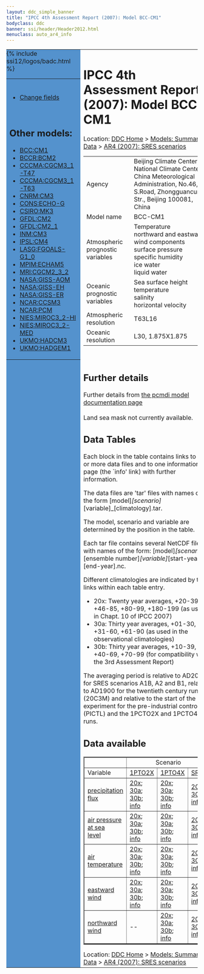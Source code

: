 ```yaml
---
layout: ddc_simple_banner
title: "IPCC 4th Assessment Report (2007): Model BCC-CM1"
bodyclass: ddc
banner: ssi/header/Header2012.html
menuclass: auto_ar4_info
---
```



<table width="100%" border="0" cellspacing="0" cellpadding="0" style="border-collapse: collapse;">
<tr style="margin:0;padding:0;border:0;">
<td style="margin:0;padding:0;border:0;height:1pt;width:150pt;background:#5492CD;" valign="top" >

<div id="lh-col2" class="auto_ar4_info">
<table class="menumain" bgcolor="#5492CD" cellspacing="0" width="100%" border="0">
<tr><td>

<br/>
<ul><li><a href="model-BCC-CM1-change.html">Change fields</a></li></ul><br/>

<h2> Other models:</h2>
<ul>
<li><a href="model-BCC-CM1.html">BCC:CM1</a></li>
<li><a href="model-BCCR-BCM2.html">BCCR:BCM2</a></li>
<li><a href="model-CCCMA-CGCM3_1-T47.html">CCCMA:CGCM3_1-T47</a></li>
<li><a href="model-CCCMA-CGCM3_1-T63.html">CCCMA:CGCM3_1-T63</a></li>
<li><a href="model-CNRM-CM3.html">CNRM:CM3</a></li>
<li><a href="model-CONS-ECHO-G.html">CONS:ECHO-G</a></li>
<li><a href="model-CSIRO-MK3.html">CSIRO:MK3</a></li>
<li><a href="model-GFDL-CM2.html">GFDL:CM2</a></li>
<li><a href="model-GFDL-CM2_1.html">GFDL:CM2_1</a></li>
<li><a href="model-INM-CM3.html">INM:CM3</a></li>
<li><a href="model-IPSL-CM4.html">IPSL:CM4</a></li>
<li><a href="model-LASG-FGOALS-G1_0.html">LASG:FGOALS-G1_0</a></li>
<li><a href="model-MPIM-ECHAM5.html">MPIM:ECHAM5</a></li>
<li><a href="model-MRI-CGCM2_3_2.html">MRI:CGCM2_3_2</a></li>
<li><a href="model-NASA-GISS-AOM.html">NASA:GISS-AOM</a></li>
<li><a href="model-NASA-GISS-EH.html">NASA:GISS-EH</a></li>
<li><a href="model-NASA-GISS-ER.html">NASA:GISS-ER</a></li>
<li><a href="model-NCAR-CCSM3.html">NCAR:CCSM3</a></li>
<li><a href="model-NCAR-PCM.html">NCAR:PCM</a></li>
<li><a href="model-NIES-MIROC3_2-HI.html">NIES:MIROC3_2-HI</a></li>
<li><a href="model-NIES-MIROC3_2-MED.html">NIES:MIROC3_2-MED</a></li>
<li><a href="model-UKMO-HADCM3.html">UKMO:HADCM3</a></li>
<li><a href="model-UKMO-HADGEM1.html">UKMO:HADGEM1</a></li>
</ul>

</td></tr> 
{% include ssi12/logos/badc.html %}
</table>
</div>
</td>
<td><h1>IPCC 4th Assessment Report (2007): Model BCC-CM1</h1>

<!-- Breadcrumb1 -->
<div id="breadcrumb1" align="left">
Location: <a href="/index.html">DDC Home</a> > <a href="/sim/gcm_clim/">Models: Summary Data</a>
> <a href="/sim/gcm_clim/SRES_AR4/index.html">AR4 (2007): SRES scenarios</a>
</div>
<!-- End of Breadcrumb1 --><table class="meta-data-table">
<tr>
     <td class="meta-table-col1">Agency</td><td> Beijing Climate Center, National Climate Center, China Meteorological Administration, No.46, S.Road, Zhongguancun Str., Beijing 100081, China</td>
</tr>
<tr>
     <td class="meta-table-col1">Model name</td><td> BCC-CM1</td>
</tr>
<tr>
     <td class="meta-table-col1">Atmospheric prognostic variables</td><td> Temperature<br/>
 northward and eastward wind components<br/>
 surface pressure<br/>
 specific humidity<br/>
 ice water<br/>
 liquid water</td>
</tr>
<tr>
     <td class="meta-table-col1">Oceanic prognostic variables</td><td> Sea surface height<br/>
 temperature<br/>
 salinity<br/>
 horizontal velocity</td>
</tr>
<tr>
     <td class="meta-table-col1">Atmospheric resolution</td><td> T63L16</td>
</tr>
<tr>
     <td class="meta-table-col1">Oceanic resolution</td><td> L30, 1.875X1.875</td>
</tr>
</table>
<br/>
<h2>Further details</h2>
    Further details from <a href="http://www-pcmdi.llnl.gov/ipcc/model_documentation/ipcc_model_documentation.php">
          the pcmdi model documentation page</a>
<br/>
<br/>Land sea mask not currently available.<br/>
<h2> Data Tables</h2>

Each block in the table contains links to one or more data files and
to one information page (the `info' link) with further information.
<p/>

The data files are 'tar' files with names of the form
[model]_[scenario]_[variable]_[climatology].tar.
<p/>

The model, scenario and variable are determined by the position in
the table.
<p/>

Each tar file contains several NetCDF files with names of the form:
[model]_[scenario]_[ensemble number]_[variable]_[start-year]-[end-year].nc.
<p/>

Different climatologies are indicated by the links within each table entry.
<ul>
<li>20x: Twenty year averages, +20-39, +46-85, +80-99, +180-199 (as used in Chapt. 10 of IPCC 2007)</li>
<li>30a: Thirty year averages, +01-30, +31-60, +61-90 (as used in the observational climatologies)</li>
<li>30b: Thirty year averages, +10-39, +40-69, +70-99 (for compatibility with the 3rd Assessment Report)</li>
</ul>
The averaging period is relative to AD2000 for SRES scenarios A1B, A2 and B1,
relative to AD1900 for the twentieth century run (20C3M) and relative to the
start of the experiment for the pre-industrial control (PICTL) and the
1PCTO2X and 1PCTO4X runs.
<p/>

<h2>Data available</h2>

<table class="data-table"  border="2">
<tr><td></td>
<td colspan="3" align="center">Scenario</td>
</tr>
<tr><td>Variable</td>
      <td><a href="scenario-1PTO2X.html">1PTO2X</a></td>
      <td><a href="scenario-1PTO4X.html">1PTO4X</a></td>
      <td><a href="scenario-SRB1.html">SRB1</a></td>
</tr>
<tr><td class="data-table-col1"><a href="var-precipitation_flux.html">precipitation flux</a></td>
      <td class="data-table-item">
      <a href="http://apps.ipcc-data.org/cgi-bin/downl/ar4_nc/pr/BCCM1_1PTO2X_pr_oc20x.tar">20x</a>;
      <a href="http://apps.ipcc-data.org/cgi-bin/downl/ar4_nc/pr/BCCM1_1PTO2X_pr_oc30a.tar">30a</a>;
      <a href="http://apps.ipcc-data.org/cgi-bin/downl/ar4_nc/pr/BCCM1_1PTO2X_pr_oc30b.tar">30b</a>;
      <a href="/ar4/info/BCC-CM1_1PTO2X_pr.html">info</a></td>
      <td class="data-table-item">
      <a href="http://apps.ipcc-data.org/cgi-bin/downl/ar4_nc/pr/BCCM1_1PTO4X_pr_oc20x.tar">20x</a>;
      <a href="http://apps.ipcc-data.org/cgi-bin/downl/ar4_nc/pr/BCCM1_1PTO4X_pr_oc30a.tar">30a</a>;
      <a href="http://apps.ipcc-data.org/cgi-bin/downl/ar4_nc/pr/BCCM1_1PTO4X_pr_oc30b.tar">30b</a>;
      <a href="/ar4/info/BCC-CM1_1PTO4X_pr.html">info</a></td>
      <td class="data-table-item">
      <a href="http://apps.ipcc-data.org/cgi-bin/downl/ar4_nc/pr/BCCM1_SRB1_pr_c20x.tar">20x</a>;
      <a href="http://apps.ipcc-data.org/cgi-bin/downl/ar4_nc/pr/BCCM1_SRB1_pr_c30b.tar">30b</a>;
      <a href="/ar4/info/BCC-CM1_SRB1_pr.html">info</a></td>
</tr>
<tr><td class="data-table-col1"><a href="var-air_pressure_at_sea_level.html">air pressure at sea<br/> level</a></td>
      <td class="data-table-item">
      <a href="http://apps.ipcc-data.org/cgi-bin/downl/ar4_nc/psl/BCCM1_1PTO2X_psl_oc20x.tar">20x</a>;
      <a href="http://apps.ipcc-data.org/cgi-bin/downl/ar4_nc/psl/BCCM1_1PTO2X_psl_oc30a.tar">30a</a>;
      <a href="http://apps.ipcc-data.org/cgi-bin/downl/ar4_nc/psl/BCCM1_1PTO2X_psl_oc30b.tar">30b</a>;
      <a href="/ar4/info/BCC-CM1_1PTO2X_psl.html">info</a></td>
      <td class="data-table-item">
      <a href="http://apps.ipcc-data.org/cgi-bin/downl/ar4_nc/psl/BCCM1_1PTO4X_psl_oc20x.tar">20x</a>;
      <a href="http://apps.ipcc-data.org/cgi-bin/downl/ar4_nc/psl/BCCM1_1PTO4X_psl_oc30a.tar">30a</a>;
      <a href="http://apps.ipcc-data.org/cgi-bin/downl/ar4_nc/psl/BCCM1_1PTO4X_psl_oc30b.tar">30b</a>;
      <a href="/ar4/info/BCC-CM1_1PTO4X_psl.html">info</a></td>
      <td class="data-table-item">
      <a href="http://apps.ipcc-data.org/cgi-bin/downl/ar4_nc/psl/BCCM1_SRB1_psl_c20x.tar">20x</a>;
      <a href="http://apps.ipcc-data.org/cgi-bin/downl/ar4_nc/psl/BCCM1_SRB1_psl_c30b.tar">30b</a>;
      <a href="/ar4/info/BCC-CM1_SRB1_psl.html">info</a></td>
</tr>
<tr><td class="data-table-col1"><a href="var-air_temperature.html">air temperature</a></td>
      <td class="data-table-item">
      <a href="http://apps.ipcc-data.org/cgi-bin/downl/ar4_nc/tas/BCCM1_1PTO2X_tas_oc20x.tar">20x</a>;
      <a href="http://apps.ipcc-data.org/cgi-bin/downl/ar4_nc/tas/BCCM1_1PTO2X_tas_oc30a.tar">30a</a>;
      <a href="http://apps.ipcc-data.org/cgi-bin/downl/ar4_nc/tas/BCCM1_1PTO2X_tas_oc30b.tar">30b</a>;
      <a href="/ar4/info/BCC-CM1_1PTO2X_tas.html">info</a></td>
      <td class="data-table-item">
      <a href="http://apps.ipcc-data.org/cgi-bin/downl/ar4_nc/tas/BCCM1_1PTO4X_tas_oc20x.tar">20x</a>;
      <a href="http://apps.ipcc-data.org/cgi-bin/downl/ar4_nc/tas/BCCM1_1PTO4X_tas_oc30a.tar">30a</a>;
      <a href="http://apps.ipcc-data.org/cgi-bin/downl/ar4_nc/tas/BCCM1_1PTO4X_tas_oc30b.tar">30b</a>;
      <a href="/ar4/info/BCC-CM1_1PTO4X_tas.html">info</a></td>
      <td class="data-table-item">
      <a href="http://apps.ipcc-data.org/cgi-bin/downl/ar4_nc/tas/BCCM1_SRB1_tas_c20x.tar">20x</a>;
      <a href="http://apps.ipcc-data.org/cgi-bin/downl/ar4_nc/tas/BCCM1_SRB1_tas_c30b.tar">30b</a>;
      <a href="/ar4/info/BCC-CM1_SRB1_tas.html">info</a></td>
</tr>
<tr><td class="data-table-col1"><a href="var-eastward_wind.html">eastward wind</a></td>
      <td class="data-table-item">
      <a href="http://apps.ipcc-data.org/cgi-bin/downl/ar4_nc/uas/BCCM1_1PTO2X_uas_oc20x.tar">20x</a>;
      <a href="http://apps.ipcc-data.org/cgi-bin/downl/ar4_nc/uas/BCCM1_1PTO2X_uas_oc30a.tar">30a</a>;
      <a href="http://apps.ipcc-data.org/cgi-bin/downl/ar4_nc/uas/BCCM1_1PTO2X_uas_oc30b.tar">30b</a>;
      <a href="/ar4/info/BCC-CM1_1PTO2X_uas.html">info</a></td>
      <td class="data-table-item">
      <a href="http://apps.ipcc-data.org/cgi-bin/downl/ar4_nc/uas/BCCM1_1PTO4X_uas_oc20x.tar">20x</a>;
      <a href="http://apps.ipcc-data.org/cgi-bin/downl/ar4_nc/uas/BCCM1_1PTO4X_uas_oc30a.tar">30a</a>;
      <a href="http://apps.ipcc-data.org/cgi-bin/downl/ar4_nc/uas/BCCM1_1PTO4X_uas_oc30b.tar">30b</a>;
      <a href="/ar4/info/BCC-CM1_1PTO4X_uas.html">info</a></td>
      <td class="data-table-item">
      <a href="http://apps.ipcc-data.org/cgi-bin/downl/ar4_nc/uas/BCCM1_SRB1_uas_c20x.tar">20x</a>;
      <a href="http://apps.ipcc-data.org/cgi-bin/downl/ar4_nc/uas/BCCM1_SRB1_uas_c30b.tar">30b</a>;
      <a href="/ar4/info/BCC-CM1_SRB1_uas.html">info</a></td>
</tr>
<tr><td class="data-table-col1"><a href="var-northward_wind.html">northward wind</a></td>
      <td class="data-table-empty">--</td>
      <td class="data-table-item">
      <a href="http://apps.ipcc-data.org/cgi-bin/downl/ar4_nc/vas/BCCM1_1PTO4X_vas_oc20x.tar">20x</a>;
      <a href="http://apps.ipcc-data.org/cgi-bin/downl/ar4_nc/vas/BCCM1_1PTO4X_vas_oc30a.tar">30a</a>;
      <a href="http://apps.ipcc-data.org/cgi-bin/downl/ar4_nc/vas/BCCM1_1PTO4X_vas_oc30b.tar">30b</a>;
      <a href="/ar4/info/BCC-CM1_1PTO4X_vas.html">info</a></td>
      <td class="data-table-item">
      <a href="http://apps.ipcc-data.org/cgi-bin/downl/ar4_nc/vas/BCCM1_SRB1_vas_c20x.tar">20x</a>;
      <a href="http://apps.ipcc-data.org/cgi-bin/downl/ar4_nc/vas/BCCM1_SRB1_vas_c30b.tar">30b</a>;
      <a href="/ar4/info/BCC-CM1_SRB1_vas.html">info</a></td>
</tr>
</table>
<!-- Breadcrumb2 -->
<div id="breadcrumb2" align="left">
Location: <a href="/index.html">DDC Home</a> > <a href="/sim/gcm_clim/">Models: Summary Data</a>
> <a href="/sim/gcm_clim/SRES_AR4/index.html">AR4 (2007): SRES scenarios</a>
</div>
<!-- End of Breadcrumb2 --></td></tr></table>

